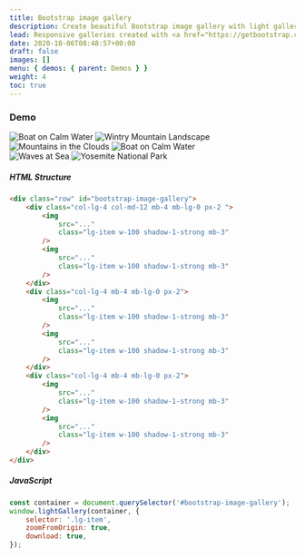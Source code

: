 ```yaml
---
title: Bootstrap image gallery
description: Create beautiful Bootstrap image gallery with light gallery.
lead: Responsive galleries created with <a href="https://getbootstrap.com/docs/5.2" target="_blank">Bootstrap 5</a>. Image gallery, video gallery, photo gallery, full-page, eCommerce, lightbox, slider, thumbnails, & more.
date: 2020-10-06T08:48:57+00:00
draft: false
images: []
menu: { demos: { parent: Demos } }
weight: 4
toc: true
---
```


### Demo

<div class="row mx-0"  id="bootstrap-image-gallery">
  <div class="col-lg-4 col-md-12 mb-4 mb-lg-0 px-2  ">
    <img
      src="https://mdbcdn.b-cdn.net/img/Photos/Horizontal/Nature/4-col/img%20(73).webp"
      class="lg-item w-100 shadow-1-strong mb-3"
      alt="Boat on Calm Water"
    />
    <img
      src="https://mdbcdn.b-cdn.net/img/Photos/Vertical/mountain1.webp"
      class="lg-item w-100 shadow-1-strong "
      alt="Wintry Mountain Landscape"
    />
  </div>
  <div class="col-lg-4 mb-4 mb-lg-0 px-2">
    <img
      src="https://mdbcdn.b-cdn.net/img/Photos/Vertical/mountain2.webp"
      class="lg-item w-100 shadow-1-strong mb-3"
      alt="Mountains in the Clouds"
    />
    <img
      src="https://mdbcdn.b-cdn.net/img/Photos/Horizontal/Nature/4-col/img%20(73).webp"
      class="lg-item w-100 shadow-1-strong"
      alt="Boat on Calm Water"
    />
  </div>
  <div class="col-lg-4 mb-4 mb-lg-0 px-2  ">
    <img
      src="https://mdbcdn.b-cdn.net/img/Photos/Horizontal/Nature/4-col/img%20(18).webp"
      class="lg-item w-100 shadow-1-strong mb-3"
      alt="Waves at Sea"
    />
    <img
      src="https://mdbcdn.b-cdn.net/img/Photos/Vertical/mountain3.webp"
      class="lg-item w-100 shadow-1-strong "
      alt="Yosemite National Park"
    />
  </div>
</div>

##### HTML Structure

```html
<div class="row" id="bootstrap-image-gallery">
    <div class="col-lg-4 col-md-12 mb-4 mb-lg-0 px-2 ">
        <img
            src="..."
            class="lg-item w-100 shadow-1-strong mb-3"
        />
        <img
            src="..."
            class="lg-item w-100 shadow-1-strong mb-3"
        />
    </div>
    <div class="col-lg-4 mb-4 mb-lg-0 px-2">
        <img
            src="..."
            class="lg-item w-100 shadow-1-strong mb-3"
        />
        <img
            src="..."
            class="lg-item w-100 shadow-1-strong mb-3"
        />
    </div>
    <div class="col-lg-4 mb-4 mb-lg-0 px-2">
        <img
            src="..."
            class="lg-item w-100 shadow-1-strong mb-3"
        />
        <img
            src="..."
            class="lg-item w-100 shadow-1-strong mb-3"
        />
    </div>
</div>
```

##### JavaScript

```js
const container = document.querySelector('#bootstrap-image-gallery');
window.lightGallery(container, {
    selector: '.lg-item',
    zoomFromOrigin: true,
    download: true,
});
```
